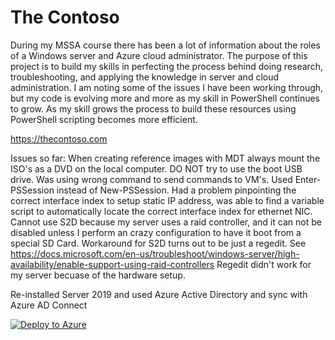 # The Contoso
During my MSSA course there has been a lot of information about the roles of a Windows server and Azure cloud administrator.  The purpose of this project is to build my skills in perfecting the process behind doing research, troubleshooting, and applying the knowledge in server and cloud administration.  I am noting some of the issues I have been working through, but my code is evolving more and more as my skill in PowerShell continues to grow.  As my skill grows the process to build these resources using PowerShell scripting becomes more efficient.

https://thecontoso.com

Issues so far:
When creating reference images with MDT always mount the ISO's as a DVD on the local computer.  DO NOT try to use the boot USB drive.
Was using wrong command to send commands to VM's.  Used Enter-PSSession instead of New-PSSession.
Had a problem pinpointing the correct interface index to setup static IP address, was able to find a variable script to automatically locate the correct interface index for ethernet NIC.
Cannot use S2D because my server uses a raid controller, and it can not be disabled unless I perform an crazy configuration to have it boot from a special SD Card.
Workaround for S2D turns out to be just a regedit.  See https://docs.microsoft.com/en-us/troubleshoot/windows-server/high-availability/enable-support-using-raid-controllers
Regedit didn't work for my server becuase of the hardware setup.

Re-installed Server 2019 and used Azure Active Directory and sync with Azure AD Connect

[![Deploy to Azure](https://aka.ms/deploytoazurebutton)](https://portal.azure.com/#create/Microsoft.Template/uri/https%3A%2F%2Fgithub.com%2Fchristianhjohnson%2FThe-Contoso%2Fblob%2Fmain%2FARM%2520Templates%2FDeploy%2520RG-VNET-NSG-LB-2VMs.json)
